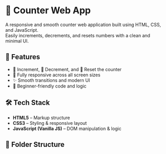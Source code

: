 # 🧮 Counter Web App

A responsive and smooth counter web application built using HTML, CSS, and JavaScript.  
Easily increments, decrements, and resets numbers with a clean and minimal UI.

## 🔧 Features

- 🔼 Increment, 🔽 Decrement, and 🔄 Reset the counter
- 📱 Fully responsive across all screen sizes
- ✨ Smooth transitions and modern UI
- 🧠 Beginner-friendly code and logic

## 🛠️ Tech Stack

- **HTML5** – Markup structure  
- **CSS3** – Styling & responsive layout  
- **JavaScript (Vanilla JS)** – DOM manipulation & logic

## 📂 Folder Structure

